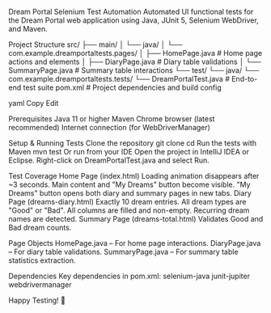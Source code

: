 Dream Portal Selenium Test Automation
Automated UI functional tests for the Dream Portal web application using Java, JUnit 5, Selenium WebDriver, and Maven.

Project Structure
src/
├── main/
│ └── java/
│ └── com.example.dreamportaltests.pages/
│ ├── HomePage.java # Home page actions and elements
│ ├── DiaryPage.java # Diary table validations
│ └── SummaryPage.java # Summary table interactions
└── test/
└── java/
└── com.example.dreamportaltests.tests/
└── DreamPortalTest.java # End-to-end test suite
pom.xml # Project dependencies and build config

yaml
Copy
Edit



Prerequisites
Java 11 or higher
Maven
Chrome browser (latest recommended)
Internet connection (for WebDriverManager)


Setup & Running Tests
Clone the repository
git clone <your-repo-url>
cd <your-repo-folder>
Run the tests with Maven
mvn test
Or run from your IDE
Open the project in IntelliJ IDEA or Eclipse.
Right-click on DreamPortalTest.java and select Run.


Test Coverage
Home Page (index.html)
Loading animation disappears after ~3 seconds.
Main content and "My Dreams" button become visible.
"My Dreams" button opens both diary and summary pages in new tabs.
Diary Page (dreams-diary.html)
Exactly 10 dream entries.
All dream types are "Good" or "Bad".
All columns are filled and non-empty.
Recurring dream names are detected.
Summary Page (dreams-total.html)
Validates Good and Bad dream counts.


Page Objects
HomePage.java – For home page interactions.
DiaryPage.java – For diary table validations.
SummaryPage.java – For summary table statistics extraction.


Dependencies
Key dependencies in pom.xml:
selenium-java
junit-jupiter
webdrivermanager


Happy Testing! 🚀
